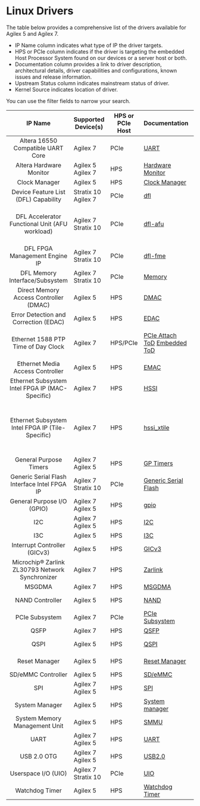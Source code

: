# Linux Drivers

The table below provides a comprehensive list of the drivers available for Agilex 5 and Agilex 7.

* IP Name column indicates what type of IP the driver targets.  
* HPS or PCIe column indicates if the driver is targeting the embedded Host Processor System found on our devices or a server host or both.
* Documentation column provides a link to driver description, architectural details, driver capabilities and configurations, known issues and release information.
* Upstream Status column indicates mainstream status of driver.
* Kernel Source indicates location of driver.

You can use the filter fields to narrow your search.

| **IP Name** | Supported Device(s) |  HPS or PCIe Host | Documentation | Upstream Status | Kernel Source|
| :-------:|-----------|-----------------|:---------------|:----------:|---------------------- |
| Altera 16550 Compatible UART Core                | Agilex 7              | PCIe             | <a href="../linux-dfl/uart_16550/uart_16550.md" target="_blank">UART</a> | Yes             | <a href="https://github.com/OFS/linux-dfl/blob/master/drivers/tty/serial/8250/8250_dfl.c" target="_blank">8250_dfl</a> |
| Altera Hardware Monitor                          | Agilex 5  Agilex 7    | HPS              | <a href="../linux-embedded/hwmon/hwmon.md" target="_blank">Hardware Monitor</a> | No              | <a href="https://github.com/altera-opensource/linux-socfpga/blob/HEAD/drivers/hwmon/soc64-hwmon.c" target="_blank">Hwmon driver</a> |
| Clock Manager                                    | Agilex 5              | HPS              | <a href="../linux-embedded/clock_manager/clock_manager.md" target="_blank">Clock Manager</a> | No              | <a href="https://github.com/altera-opensource/linux-socfpga/blob/socfpga-6.1.55-lts/drivers/clk/socfpga/clk-agilex5.c" target="_blank">clk_agilex5</a> |
| Device Feature List (DFL) Capability             | Stratix 10   Agilex 7 | PCIe             | <a href="../linux-dfl/dfl/dfl.md" target="_blank">dfl</a>    | Yes             | <a href="https://github.com/OFS/linux-dfl/blob/master/drivers/fpga/dfl.c" target="_blank">dfl</a> |
| DFL Accelerator Functional Unit (AFU workload)   | Agilex 7   Stratix 10 | PCIe             | <a href="../linux-dfl/dfl_afu/dfl_afu.md" target="_blank">dfl-afu</a> | Yes             | <a href="https://git.kernel.org/pub/scm/linux/kernel/git/torvalds/linux.git/tree/drivers/fpga/dfl-afu-dma-region.c?h=master" target="_blank">dfl-afu-dma-region</a> <a href="https://git.kernel.org/pub/scm/linux/kernel/git/torvalds/linux.git/tree/drivers/fpga/dfl-afu-error.c?h=master" target="_blank">dfl-afu-error</a> <a href="https://git.kernel.org/pub/scm/linux/kernel/git/torvalds/linux.git/tree/drivers/fpga/dfl-afu-region.c?h=master" target="_blank">dfl-afu-region</a> <a href="https://git.kernel.org/pub/scm/linux/kernel/git/torvalds/linux.git/tree/drivers/fpga/dfl-afu-main.c?h=master" target="_blank">dfl-afu-main</a> |
| DFL FPGA Management Engine IP                    | Agilex 7  Stratix 10  | PCIe             | <a href="../linux-dfl/dfl_fme/dfl_fme.md" target="_blank">dfl-fme</a> | Yes             | <a href="https://git.kernel.org/pub/scm/linux/kernel/git/stable/linux.git/tree/drivers/fpga/fpga-mgr.c" target="_blank">dfl-fme-mgr</a>   <a href="https://git.kernel.org/pub/scm/linux/kernel/git/stable/linux.git/tree/drivers/fpga/dfl-fme-br.c" target="_blank">dfl-fme-br</a> <a href="https://git.kernel.org/pub/scm/linux/kernel/git/stable/linux.git/tree/drivers/fpga/dfl-fme-region.c" target="_blank">dfl-fme-region</a> |
| DFL Memory Interface/Subsystem                   | Agilex 7 Stratix 10   | PCIe             | <a href="../linux-dfl/dfl_emif/dfl_emif.md" target="_blank">Memory</a> | Yes             | <a href="https://git.kernel.org/pub/scm/linux/kernel/git/torvalds/linux.git/tree/drivers/memory/dfl-emif.c?h=master" target="_blank">dfl-emif</a> |
| Direct Memory Access Controller (DMAC)           | Agilex 5              | HPS              | <a href="../linux-embedded/dma/dma.md" target="_blank">DMAC</a> | Yes             | <a href="https://git.kernel.org/pub/scm/linux/kernel/git/torvalds/linux.git/tree/drivers/dma/dw-axi-dmac/dw-axi-dmac-platform.c" target="_blank">dmac</a> |
| Error Detection and Correction (EDAC)            | Agilex 5              | HPS              | <a href="../linux-embedded/edac/edac.md" target="_blank">EDAC</a> | Yes             | <a href="https://git.kernel.org/pub/scm/linux/kernel/git/torvalds/linux.git/tree/drivers/edac/altera_edac.c" target="_blank">altera_edac</a> |
| Ethernet 1588 PTP Time of Day Clock              | Agilex 7              | HPS/PCIe         | <a href="../linux-dfl/ptp_dfl_tod/ptp_dfl_tod.md" target="_blank">PCIe Attach ToD</a>   <a href="../linux-embedded/ptp_tod/ptp_emb_tod.md" target="_blank">Embedded ToD</a> | Yes             | <a href="https://github.com/OFS/linux-dfl/blob/master/drivers/ptp/ptp_dfl_tod.c" target="_blank">ToD PCIe-Attach driver</a>   <a href="https://github.com/altera-opensource/linux-socfpga/blob/socfpga-6.1.55-lts/drivers/net/ethernet/altera/intel_fpga_tod.c" target="_blank">ToD Embedded driver</a> |
| Ethernet Media Access Controller                 | Agilex 5              | HPS              | <a href="../linux-embedded/emac/emac.md" target="_blank">EMAC</a> | No              | <a href="https://github.com/altera-opensource/linux-socfpga/blob/socfpga-6.1.55-lts/drivers/net/ethernet/stmicro/stmmac/dwxgmac2_core.c" target="_blank">dwxgmac2_core</a> |
| Ethernet Subsystem Intel FPGA IP (MAC-Specific)  | Agilex 7              | HPS              | <a href="../linux-embedded/hssi/hssi.md" target="_blank">HSSI</a> | No              | <a href="https://github.com/altera-opensource/linux-socfpga/blob/socfpga-5.15.90-lts-ftile-1588ptp/drivers/net/ethernet/altera/intel_fpga_hssiss.c" target="_blank">intel_fpga_hssiss</a> |
| Ethernet Subsystem Intel FPGA IP (Tile-Specific) | Agilex 7              | HPS              | <a href="../linux-embedded/hssi_xtile/hssi_xtile.md" target="_blank">hssi_xtile</a> | No              | <a href="https://github.com/altera-opensource/linux-socfpga/blob/socfpga-5.15.90-lts-ftile-1588ptp/drivers/net/ethernet/altera/intel_fpga_eth_main.c" target="_blank">eth_main</a>   <a href="https://github.com/altera-opensource/linux-socfpga/blob/socfpga-5.15.90-lts-ftile-1588ptp/drivers/net/ethernet/altera/intel_fpga_etile_fec.c" target="_blank">etile_fec</a>   <a href="https://github.com/altera-opensource/linux-socfpga/blob/socfpga-5.15.90-lts-ftile-1588ptp/drivers/net/ethernet/altera/intel_fpga_etile_driver.c" target="_blank">etile_driver</a>   <a href="https://github.com/altera-opensource/linux-socfpga/blob/socfpga-5.15.90-lts-ftile-1588ptp/drivers/net/ethernet/altera/intel_fpga_hssi_etile_ethtool.c" target="_blank">etile_ethtool</a>   <a href="https://github.com/altera-opensource/linux-socfpga/blob/socfpga-5.15.90-lts-ftile-1588ptp/drivers/net/ethernet/altera/intel_fpga_hssi_ftile_ethtool.c" target="_blank">ftile_ethtool</a>   <a href="https://github.com/altera-opensource/linux-socfpga/blob/socfpga-5.15.90-lts-ftile-1588ptp/drivers/net/ethernet/altera/intel_fpga_hssi_ftile_fec.c" target="_blank">ftile_fec</a>   <a href="https://github.com/altera-opensource/linux-socfpga/blob/socfpga-5.15.90-lts-ftile-1588ptp/drivers/net/ethernet/altera/intel_fpga_ftile_driver.c" target="_blank">ftile_driver</a> |
| General Purpose Timers                           | Agilex 7   Agilex 5   | HPS              | <a href="../linux-embedded/apb_timers/apb_timers.md" target="_blank">GP Timers</a> | Yes             | <a href="https://github.com/torvalds/linux/blob/master/drivers/clocksource/dw_apb_timer.c" target="_blank">dw_apb_timer</a> |
| Generic Serial Flash Interface Intel FPGA IP     | Agilex 7 Stratix 10   | PCIe             | <a href="../linux-dfl/spi_altera_dfl/spi_altera_dfl.md" target="_blank">Generic Serial Flash</a> | Yes             | <a href="https://git.kernel.org/pub/scm/linux/kernel/git/torvalds/linux.git/tree/drivers/spi/" target="_blank">spi</a> |
| General Purpose I/O (GPIO)                       | Agilex 7   Agilex 5   | HPS              | <a href="../linux-embedded/gpio/gpio.md" target="_blank">gpio</a> | Yes             | <a href="https://git.kernel.org/pub/scm/linux/kernel/git/torvalds/linux.git/tree/drivers/gpio/gpio-dwapb.c?h=master" target="_blank">gpio-dwapb</a> |
| I2C                                              | Agilex 7   Agilex 5   | HPS              | <a href="../linux-embedded/i2c/i2c.md" target="_blank">I2C</a> | Yes             | <a href="https://git.kernel.org/pub/scm/linux/kernel/git/torvalds/linux.git/tree/drivers/i2c" target="_blank">I2c driver</a> |
| I3C                                              | Agilex 5              | HPS              | <a href="../linux-embedded/i3c/i3c.md" target="_blank">I3C</a> | Yes             | <a href="https://git.kernel.org/pub/scm/linux/kernel/git/torvalds/linux.git/tree/drivers/i3c/master/dw-i3c-master.c" target="_blank">I3c driver</a> |
| Interrupt Controller (GICv3)                     | Agilex 5              | HPS              | <a href="../linux-embedded/interrupt_controller_GICv3/irq_gic_v3.md" target="_blank">GICv3</a> | Yes             | <a href="https://git.kernel.org/pub/scm/linux/kernel/git/torvalds/linux.git/tree/drivers/irqchip/irq-gic-v3.c" target="_blank">GICv3 driver</a> |
| Microchip® Zarlink ZL30793 Network Synchronizer  | Agilex 7              | HPS              | <a href="../linux-embedded/zarlink_clock_synchronizer/zarlink_clock_synchronizer.md" target="_blank">Zarlink</a> | No              | <a href="https://github.com/altera-opensource/linux-socfpga/tree/socfpga-5.15.90-lts-ftile-1588ptp/drivers/net/ethernet/altera" target="_blank">Zarlink driver</a> |
| MSGDMA                                           | Agilex 7              | HPS              | <a href="../linux-embedded/msgdma/msgdma.md" target="_blank">MSGDMA</a> | No              | <a href="https://github.com/altera-opensource/linux-socfpga/blob/socfpga-6.1.55-lts/drivers/dma/altera-msgdma.c" target="_blank">MSGDMA driver</a> |
| NAND Controller                                  | Agilex 5              | HPS              | <a href="../linux-embedded/nand/nand.md" target="_blank">NAND</a> | Yes             | <a href="https://github.com/torvalds/linux/blob/master/drivers/mtd/nand/raw/cadence-nand-controller.c" target="_blank">cadence-nand-controller</a> |
| PCIe Subsystem                                   | Agilex 7              | PCIe             | <a href="../linux-dfl/dfl_pci/dfl_pci.md" target="_blank">PCIe Subsystem</a> | Yes             | <a href="https://git.kernel.org/pub/scm/linux/kernel/git/torvalds/linux.git/tree/drivers/fpga/dfl-pci.c?h=master" target="_blank">dfl-pcie</a> |
| QSFP                                             | Agilex 7              | HPS              | <a href="../linux-embedded/qsfp/qsfp.md" target="_blank">QSFP</a> | No              | <a href="https://github.com/altera-opensource/linux-socfpga/blob/socfpga-5.15.90-lts-ftile-1588ptp/drivers/net/phy/qsfp.c" target="_blank">qsfp</a> |
| QSPI                                             | Agilex 5              | HPS              | <a href="../linux-embedded/qspi/qspi.md" target="_blank">QSPI</a> | No              | <a href="https://github.com/altera-opensource/linux-socfpga/blob/socfpga-6.1.55-lts/drivers/spi/spi-cadence-quadspi.c" target="_blank">spi-cadence-quadspi</a> |
| Reset Manager                                    | Agilex 5              | HPS              | <a href="../linux-embedded/reset_manager/reset_manager.md" target="_blank">Reset Manager</a> | No              | <a href="https://github.com/altera-opensource/linux-socfpga/blob/socfpga-6.1.55-lts/drivers/reset/reset-simple.c" target="_blank">Reset Manager driver</a> |
| SD/eMMC Controller                               | Agilex 5              | HPS              | <a href="../linux-embedded/sd-emmc/sd-emmc.md" target="_blank">SD/eMMC</a> | Yes             | <a href="https://git.kernel.org/pub/scm/linux/kernel/git/torvalds/linux.git/tree/drivers/mmc/host/sdhci-cadence.c" target="_blank">SD/eMMC driver</a> |
| SPI                                              | Agilex 7  Agilex 5    | HPS              | <a href="../linux-embedded/spi/spi.md" target="_blank">SPI</a> | Yes             | <a href="https://git.kernel.org/pub/scm/linux/kernel/git/torvalds/linux.git/tree/drivers/spi" target="_blank">SPI driver</a> |
| System Manager                                   | Agilex 5              | HPS              | <a href="../linux-embedded/system_manager/system_manager.md" target="_blank">System manager</a> | Yes             | <a href="https://github.com/torvalds/linux/blob/master/drivers/mfd/altera-sysmgr.c" target="_blank">sysmgr</a> |
| System Memory Management Unit                    | Agilex 5              | HPS              | <a href="../linux-embedded/smmu/smmu.md" target="_blank">SMMU</a> | Yes             | <a href="https://git.kernel.org/pub/scm/linux/kernel/git/torvalds/linux.git/tree/drivers/iommu/arm/arm-smmu-v3" target="_blank">SMMU driver</a> |
| UART                                             | Agilex 7   Agilex 5   | HPS              | <a href="../linux-embedded/uart/uart.md" target="_blank">UART</a> | Yes             | <a href="https://git.kernel.org/pub/scm/linux/kernel/git/torvalds/linux.git/tree/drivers/tty/serial/8250/8250_dw.c" target="_blank">UART driver</a> |
| USB 2.0 OTG                                      | Agilex 7   Agilex 5   | HPS              | <a href="../linux-embedded/usb2_0_otg/usb_2_0_otg.md" target="_blank">USB2.0</a> | Yes             | <a href="https://git.kernel.org/pub/scm/linux/kernel/git/torvalds/linux.git/tree/drivers/usb/dwc2" target="_blank">USB 2.0 driver</a> |
| Userspace I/O (UIO)                              | Agilex 7  Stratix 10  | PCIe             | <a href="../linux-dfl/uio_dfl/uio_dfl.md" target="_blank">UIO</a> | Yes             | <a href="https://git.kernel.org/pub/scm/linux/kernel/git/torvalds/linux.git/tree/drivers/uio/uio_dfl.c" target="_blank">UIO driver</a> |
| Watchdog Timer                                   | Agilex 5              | HPS              | <a href="../linux-embedded/watchdog_timers/watchdog_timers.md" target="_blank">Watchdog Timer</a> | Yes             | <a href="https://github.com/torvalds/linux/blob/master/drivers/watchdog/dw_wdt.c" target="_blank">dw_wdt</a> |

